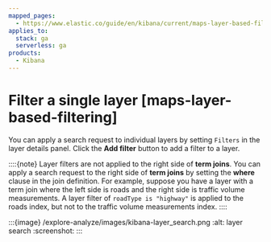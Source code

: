 ```yaml
---
mapped_pages:
  - https://www.elastic.co/guide/en/kibana/current/maps-layer-based-filtering.html
applies_to:
  stack: ga
  serverless: ga
products:
  - Kibana
---
```


# Filter a single layer [maps-layer-based-filtering]

You can apply a search request to individual layers by setting `Filters` in the layer details panel. Click the **Add filter** button to add a filter to a layer.

::::{note}
Layer filters are not applied to the right side of **term joins**. You can apply a search request to the right side of **term joins** by setting the **where** clause in the join definition. For example, suppose you have a layer with a term join where the left side is roads and the right side is traffic volume measurements. A layer filter of `roadType is "highway"` is applied to the roads index, but not to the traffic volume measurements index.
::::


:::{image} /explore-analyze/images/kibana-layer_search.png
:alt: layer search
:screenshot:
:::

